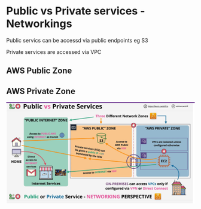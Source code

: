 # Public vs Private services  - Networkings

 Public servics can be accessd via public endpoints
 eg S3

 Private services are accessed via VPC



 ## AWS Public Zone

 ## AWS Private Zone

 ![](2021-08-24-23-43-30.png)